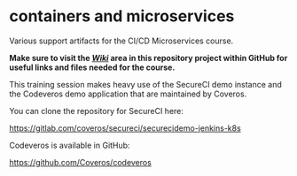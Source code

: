 # containers and microservices
Various support artifacts for the CI/CD Microservices course.

**Make sure to visit the [_Wiki_](https://github.com/Coveros/containers-and-microservices/wiki) area in this repository project within GitHub for useful links and files needed for the course.**

This training session makes heavy use of the SecureCI demo instance and the Codeveros demo application that are maintained by Coveros.

You can clone the repository for SecureCI here:

https://gitlab.com/coveros/secureci/securecidemo-jenkins-k8s

Codeveros is available in GitHub:

https://github.com/Coveros/codeveros

